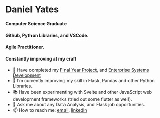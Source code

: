 # Daniel Yates
#### Computer Science Graduate
#### Github, Python Libraries, and VSCode.
#### Agile Practitioner.

#### Constantly improving at my craft

- 🔭 Have completed my [Final Year Project](https://github.com/yatesytea/dspFlask), and [Enterprise Systems Development](https://github.com/YatesyTea/esd8SmartCare)
- 🌱 I’m currently improving my skill in Flask, Pandas and other Python Libraries.
- 📚 Have been experimenting with Svelte and other JavaScript web development frameworks (tried out some flutter as well).
- 💬 Ask me about any Data Analysis, and Flask job opportunities.
- 📫 How to reach me: [email](mailto:danyates1997@googlemail.com), [linkedIn](https://www.linkedin.com/in/yatesytea/)
